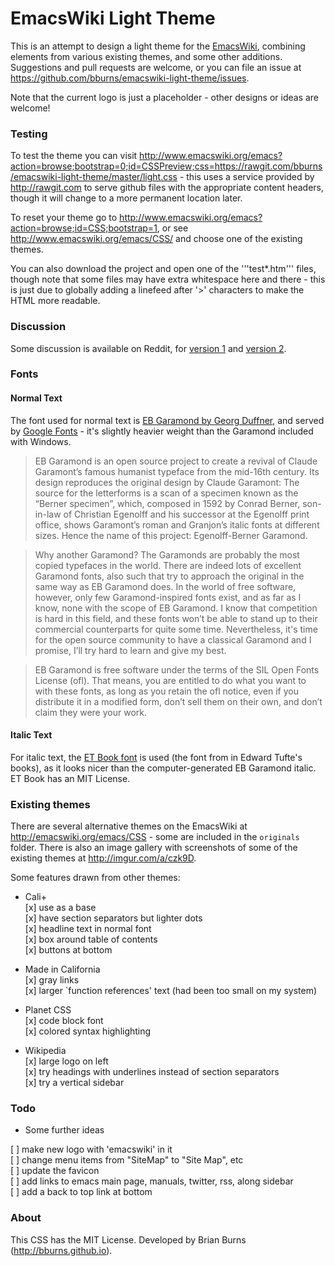 
EmacsWiki Light Theme
=====================

This is an attempt to design a light theme for the
[EmacsWiki](http://emacswiki.org), combining elements from various existing
themes, and some other additions. Suggestions and pull requests are welcome, or
you can file an issue at https://github.com/bburns/emacswiki-light-theme/issues.

Note that the current logo is just a placeholder - other designs or ideas are
welcome!


### Testing ###

To test the theme you can visit
http://www.emacswiki.org/emacs?action=browse;bootstrap=0;id=CSSPreview;css=https://rawgit.com/bburns/emacswiki-light-theme/master/light.css -
this uses a service provided by http://rawgit.com to serve github files with the
appropriate content headers, though it will change to a more permanent location
later. 

To reset your theme go to
http://www.emacswiki.org/emacs?action=browse;id=CSS;bootstrap=1, or see
http://www.emacswiki.org/emacs/CSS/ and choose one of the existing themes.

You can also download the project and open one of the '''test*.htm''' files,
though note that some files may have extra whitespace here and there - this is
just due to globally adding a linefeed after '>' characters to make the HTML
more readable.


### Discussion ###

Some discussion is available on Reddit, for [version 1](https://www.reddit.com/r/emacs/comments/40u8fx/new_emacswiki_theme/) and [version 2](). 


### Fonts ###

#### Normal Text ####

The font used for normal text is
[EB Garamond by Georg Duffner](http://www.georgduffner.at/ebgaramond/), and
served by [Google Fonts](https://www.google.com/fonts) - it's slightly heavier
weight than the Garamond included with Windows.

> EB Garamond is an open source project to create a revival of Claude Garamont’s
> famous humanist typeface from the mid-16th century. Its design reproduces the
> original design by Claude Garamont: The source for the letterforms is a scan
> of a specimen known as the “Berner specimen”, which, composed in 1592 by
> Conrad Berner, son-in-law of Christian Egenolff and his successor at the
> Egenolff print office, shows Garamont’s roman and Granjon’s italic fonts at
> different sizes. Hence the name of this project: Egenolff-Berner Garamond.

> Why another Garamond? The Garamonds are probably the most copied typefaces in
> the world. There are indeed lots of excellent Garamond fonts, also such that
> try to approach the original in the same way as EB Garamond does. In the world
> of free software, however, only few Garamond-inspired fonts exist, and as far
> as I know, none with the scope of EB Garamond. I know that competition is hard
> in this field, and these fonts won’t be able to stand up to their commercial
> counterparts for quite some time. Nevertheless, it's time for the open source
> community to have a classical Garamond and I promise, I’ll try hard to learn
> and give my best.

> EB Garamond is free software under the terms of the SIL Open Fonts License
> (ofl). That means, you are entitled to do what you want to with these fonts,
> as long as you retain the ofl notice, even if you distribute it in a modified
> form, don’t sell them on their own, and don’t claim they were your work.

#### Italic Text ####

For italic text, the [ET Book font](https://github.com/edwardtufte/et-book) is
used (the font from in Edward Tufte's books), as it looks nicer than the
computer-generated EB Garamond italic. ET Book has an MIT License.


### Existing themes ###

There are several alternative themes on the EmacsWiki at
http://emacswiki.org/emacs/CSS - some are included in the `originals` folder.
There is also an image gallery with screenshots of some of the existing themes
at http://imgur.com/a/czk9D.

Some features drawn from other themes:

* Cali+  
 [x] use as a base  
 [x] have section separators but lighter dots  
 [x] headline text in normal font  
 [x] box around table of contents  
 [x] buttons at bottom  
 
* Made in California  
 [x] gray links  
 [x] larger `function references' text (had been too small on my system)  
 
* Planet CSS  
 [x] code block font  
 [x] colored syntax highlighting  
 
* Wikipedia  
 [x] large logo on left  
 [x] try headings with underlines instead of section separators  
 [x] try a vertical sidebar  


### Todo ###

* Some further ideas

 [ ] make new logo with 'emacswiki' in it  
 [ ] change menu items from "SiteMap" to "Site Map", etc  
 [ ] update the favicon  
 [ ] add links to emacs main page, manuals, twitter, rss, along sidebar  
 [ ] add a back to top link at bottom  
 

### About ###

This CSS has the MIT License. Developed by Brian Burns (http://bburns.github.io).

